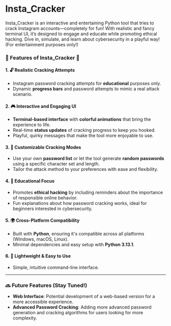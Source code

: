 # Insta_Cracker
Insta_Cracker is an interactive and entertaining Python tool that tries to crack Instagram accounts—completely for fun! With realistic and fancy terminal UI, it’s designed to engage and educate while promoting ethical hacking. Dive in, simulate, and learn about cybersecurity in a playful way! (For entertainment purposes only!)
### 🌟 Features of Insta_Cracker 🌟
#### 1. 🔓 **Realistic Cracking Attempts**
- Instagram password cracking attempts for **educational** purposes only.
- Dynamic **progress bars** and password attempts to mimic a real attack scenario.

#### 2. 🎮 **Interactive and Engaging UI**
- **Terminal-based interface** with **colorful animations** that bring the experience to life.
- Real-time **status updates** of cracking progress to keep you hooked.
- Playful, quirky messages that make the tool more enjoyable to use.

#### 3. 🔧 **Customizable Cracking Modes**
- Use your own **password list** or let the tool generate **random passwords** using a specific character set and length.
- Tailor the attack method to your preferences with ease and flexibility.

#### 4. 🧠 **Educational Focus**
- Promotes **ethical hacking** by including reminders about the importance of responsible online behavior.
- Fun explanations about how password cracking works, ideal for beginners interested in cybersecurity.

#### 5. 🌍 **Cross-Platform Compatibility**
- Built with **Python**, ensuring it's compatible across all platforms (Windows, macOS, Linux).
- Minimal dependencies and easy setup with **Python 3.13.1**.

#### 6. 🚀 **Lightweight & Easy to Use**
- Simple, intuitive command-line interface.
---

### 🔜 **Future Features (Stay Tuned!)**
- **Web Interface**: Potential development of a web-based version for a more accessible experience.
- **Advanced Password Cracking**: Adding more advanced password generation and cracking algorithms for users looking for more complexity.
